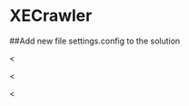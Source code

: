 # XECrawler

##Add new file settings.config to the solution

<appSettings>

<add key="numberOfPages" value="1" />

<add key="xeUsername" value="" />
<<add key="xePassword" value="" />

<<!--ADDING PATH FOR HTML PAGE (EMAIL)-->
<add key="templatePath" value="C:\Users\..." />
  
<add key="sendGridKey" value="" />
<add key="mailFrom" value="info@XECrawler.gr;XECrawler" />

<<!--ADDING NEW EMAIL RECIPIENT WITH NAME-->
<add key="mailTo" value="dummy1@gmail.com;dummy2@yahoo.gr" />
<add key ="mailToName" value="dummy1;dummy2" />

<!--ADDING FILEPATH FOR EXCEL EXPORT-->
<add key="filePath" value="C:\Users\musse\source\repos\XECrawler" />
  
<!--ADDING PROPERTY BASE URL AND SEARCH PAGES BASE URL-->
<add key="propertyDetailsPageUrl" value="link" />
<add key="propertySearchPageUrls" value="link1 | link2 | link3" />

<add key="ClientSettingsProvider.ServiceUri" value="" />
</appSettings>
